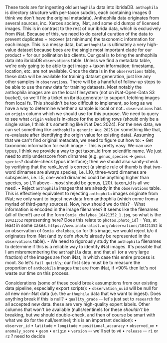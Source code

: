 These tools are for ingesting old `anthophila` data into ibridaDB. `anthophila` is directory structure with per-taxon subdirs, each containing images (I think we don't have the original metadata).
    Anthophila data originates from several sources, inc. Xerces society, iNat, and some old dumps of licensed images. This is in contrast to the rest of our ibrida data, which is exclusively from iNat. Because of this, we need to do careful curation of the data to prevent duplicates + recover (at minimum) the taxonomic information for each image.
This is a messy data, but `anthophila` is ultimately a very high-value dataset because bees are the single most important clade for our product + for our pollination lab clients.
Our goal is to bring the anthophila data into ibridaDB `observations` table. Unless we find a metadata table, we're only going to be able to get image + taxon information; timestamp, location, etc. are not available. Once the data is in the `observations` table, these data will be available for training dataset generation, just like any other samples in `observations`.
    There will be a handful of follow-up steps to be able to use the new data for training datasets.
        Most notably the anthophila images are on the local filesystem (not on iNat-Open-Data S3 bucket), so we'll file a ticket on ibrida.generator to support fetching images from local fs.
        This shouldn't be too difficult to implement, so long as we have a way to determine whether a sample is local or not.. `observations` has an `origin` column which we should use for this purpose. We need to query to see what `origin` value is in-place for the existing rows (should only be a single value, I think it's something like iNat Dec 2024). For the new data, we can set something like `anthophila generic Aug 2025` (or something like that, re-evaluate after identifying the origin value for existing data).
Assuming that we can't find original metadata, we need to figure out how to:
• Get taxonomic information for each image
    - This is pretty easy. We can use typus, I think we provide a way to get taxon_id from scientific name. We just need to strip underscore from dirnames (e.g. `genus_species` -> `genus species`? double-check typus interface); then we should also sanity-check by verifying that the rank_level is correct (a simple rule of thumb is that two-word dirnames are always species, i.e. L10, three-word dirnames are subspecies, i.e. L5, one-word dirnames could be anything higher than species, so L11 above-- *most* should be genus, L20). taxon_id is all we need.
• Reject `anthophila` images that are already in the `observations` table. This is effectively equivalent to rejecting `anthophila` images originate from iNat; we only want to ingest new data from anthophila (which come from a myriad of third-party sources). Now, how should we do this?
    - What information is encoded in the image filenames? It seems like the filenames (all of them?) are of the form `Osmia_chalybea_10421352_1.jpg`, so what is the `10421352` representing here? Does this relate to `photos.photo_id`?
        - Yes, at least in some cases. `https://www.inaturalist.org/observations/10421352` is an observation of `Osmia chalybea`, so for this image, we would reject b/c it originates from iNat (and by defn *should* already be represented in the `observations` table).
        - We need to rigorously study the `anthophila` filenames to determine if this is a reliable way to identify iNat images. It's possible that I am misremembering the `anthophila` data, and that all (or a very large fraction) of the images are from iNat, in which case this entire process is moot. So let's `fail quickly`; our first step must be to measure the proportion of `anthophila` images that are from iNat, if >90% then let's not waste our time on this process.

Considerations (some of these could break assumptions from our existing data pipeline, especially export scripts):
• `observation_uuid` will be null for all new non-iNat data (i.e. the `anthophila` data that we want to ingest). Does anything break if this is null?
• `quality_grade` -- let's just set to `research` for all accepted new data. these are very high-quality expert labels.
Other columns that won't be available (nulls/sentinels for these *shouldn't* be breaking, but we should double-check, and then of course be smart with what we do for the null/sentinel; this is an important decision):
• `observer_id`
• `latitude`
• `longitude`
• `positional_accuracy`
• `observed_on`
• `anomaly_score`
• `geom`
• `origin`
• `version` -- we'll set to `v0`
• `release` -- `r1` or `r2` ? need to decide

